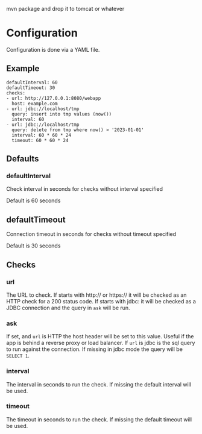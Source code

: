 mvn package and drop it to tomcat or whatever

# Configuration

Configuration is done via a YAML file.

## Example

    defaultInterval: 60
    defaultTimeout: 30
    checks:
    - url: http://127.0.0.1:8080/webapp
      host: example.com
    - url: jdbc://localhost/tmp
      query: insert into tmp values (now())
      interval: 60
    - url: jdbc://localhost/tmp
      query: delete from tmp where now() > '2023-01-01'
      interval: 60 * 60 * 24
      timeout: 60 * 60 * 24

## Defaults

### defaultInterval

Check interval in seconds for checks without interval specified

Default is 60 seconds

## defaultTimeout

Connection timeout in seconds for checks without timeout specified

Default is 30 seconds

## Checks

### url

The URL to check. If starts with http:// or https:// it will be checked
as an HTTP check for a 200 status code. If starts with jdbc: it will be
checked as a JDBC connection and the query in `ask` will be run.

### ask

If set, and `url` is HTTP the host header will be set to this value. Useful if the
app is behind a reverse proxy or load balancer. If `url` is jdbc is the sql query to run
against the connection. If missing in jdbc mode the query will be `SELECT 1`.

### interval

The interval in seconds to run the check. If missing the default interval
will be used.

### timeout

The timeout in seconds to run the check. If missing the default timeout
will be used.